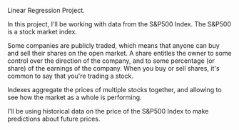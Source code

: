Linear Regression Project.


In this project, I'll be working with data from the S&P500 Index. 
The S&P500 is a stock market index. 

Some companies are publicly traded, which means that anyone can buy and sell their shares on the open market. 
A share entitles the owner to some control over the direction of the company, and to some percentage (or share) of the earnings of the company. 
When you buy or sell shares, it's common to say that you're trading a stock.

Indexes aggregate the prices of multiple stocks together, and allowing to see how the market as a whole is performing.

I'll be using historical data on the price of the S&P500 Index to make predictions about future prices.
